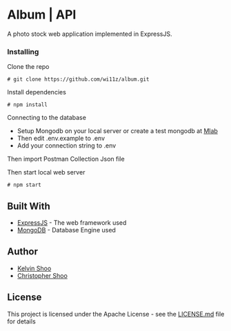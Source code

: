 # Album | API

A photo stock web application implemented in ExpressJS.

### Installing

Clone the repo

```
# git clone https://github.com/wi11z/album.git

```

Install dependencies

```
# npm install

```

Connecting to the database

-   Setup Mongodb on your local server or create a test mongodb at [Mlab](https://mlab.com/)
-   Then edit .env.example to .env
-   Add your connection string to .env

Then import Postman Collection Json file

Then start local web server

```
# npm start
```

## Built With

-   [ExpressJS](https://expressjs.com/) - The web framework used
-   [MongoDB](https://docs.mongodb.com/manual/) - Database Engine used

## Author

-   [Kelvin Shoo](https://github.com/wi11z)
-   [Christopher Shoo](https://github.com/L0rdCr1s)

## License

This project is licensed under the Apache License - see the [LICENSE.md](LICENSE.md) file for details
